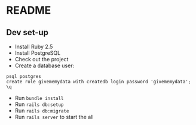 # README

## Dev set-up

- Install Ruby 2.5
- Install PostgreSQL
- Check out the project
- Create a database user:

```
psql postgres
create role givememydata with createdb login password 'givememydata';
\q
```

- Run `bundle install`
- Run `rails db:setup`
- Run `rails db:migrate`
- Run `rails server` to start the all
